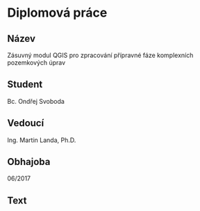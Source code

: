 # Diplomová práce

## Název

Zásuvný modul QGIS pro zpracování přípravné fáze komplexních pozemkových úprav

## Student

Bc. Ondřej Svoboda

## Vedoucí

Ing. Martin Landa, Ph.D.

## Obhajoba

06/2017

## Text
